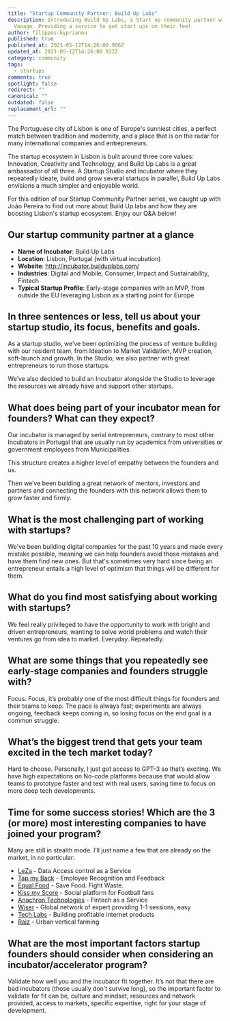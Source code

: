 ```yaml
---
title: "Startup Community Partner: Build Up Labs"
description: Introducing Build Up Labs, a Start up community partner with
  Vonage. Providing a service to get start ups on their feet
author: filippos-kyprianou
published: true
published_at: 2021-05-12T14:26:00.906Z
updated_at: 2021-05-12T14:26:00.932Z
category: community
tags:
  - startups
comments: true
spotlight: false
redirect: ""
canonical: ""
outdated: false
replacement_url: ""
---
```

The Portuguese city of Lisbon is one of Europe's sunniest cities, a perfect match between tradition and modernity, and a place that is on the radar for many international companies and entrepreneurs. 

The startup ecosystem in Lisbon is built around three core values: Innovation, Creativity and Technology, and Build Up Labs is a great ambassador of all three. A Startup Studio and Incubator where they repeatedly ideate, build and grow several startups in parallel, Build Up Labs envisions a much simpler and enjoyable world.

For this edition of our Startup Community Partner series, we caught up with João Pereira to find out more about Build Up labs and how they are boosting Lisbon's startup ecosystem. Enjoy our Q&A below!

## Our startup community partner at a glance

* **Name of Incubator**:  Build Up Labs
* **Location**:  Lisbon, Portugal (with virtual incubation)
* **Website**:   http://incubator.builduplabs.com/
* **Industries**: Digital and Mobile, Consumer, Impact and Sustainability, Fintech
* **Typical Startup Profile**: Early-stage companies with an MVP, from outside the EU leveraging Lisbon as a starting point for Europe

## In three sentences or less, tell us about your startup studio, its focus, benefits and goals.

As a startup studio, we’ve been optimizing the process of venture building with our resident team, from Ideation to Market Validation, MVP creation, soft-launch and growth. In the Studio, we also partner with great entrepreneurs to run those startups.

We’ve also decided to build an Incubator alongside the Studio to leverage the resources we already have and support other startups.

## What does being part of your incubator mean for founders? What can they expect?

Our incubator is managed by serial entrepreneurs, contrary to most other Incubators in Portugal that are usually run by academics from universities or government employees from Municipalities.

This structure creates a higher level of empathy between the founders and us.

Then we’ve been building a great network of mentors, investors and partners and connecting the founders with this network allows them to grow faster and firmly.

## What is the most challenging part of working with startups?

We've been building digital companies for the past 10 years and made every mistake possible, meaning we can help founders avoid those mistakes and have them find new ones. But that's sometimes very hard since being an entrepreneur entails a high level of optimism that things will be different for them.

## What do you find most satisfying about working with startups?

We feel really privileged to have the opportunity to work with bright and driven entrepreneurs, wanting to solve world problems and watch their ventures go from idea to market. Everyday. Repeatedly. 

## What are some things that you repeatedly see early-stage companies and founders struggle with?

Focus. Focus, it’s probably one of the most difficult things for founders and their teams to keep. The pace is always fast; experiments are always ongoing, feedback keeps coming in, so losing focus on the end goal is a common struggle.

## What’s the biggest trend that gets your team excited in the tech market today?

Hard to choose. Personally, I just got access to GPT-3 so that’s exciting.
We have high expectations on No-code platforms because that would allow teams to prototype faster and test with real users, saving time to focus on more deep tech developments.

## Time for some success stories! Which are the 3 (or more) most interesting companies to have joined your program?

Many are still in stealth mode. I’ll just name a few that are already on the market, in no particular:

* [LeZa](https://glasc.io/leza/) - Data Access control as a Service
* [Tap my Back](http://tapmyback.com/) - Employee Recognition and Feedback
* [Equal Food](https://www.equalfood.co/) - Save Food. Fight Waste.
* [Kiss my Score](https://kissmyscore.com/) - Social platform for Football fans
* [Anachron Technologies](https://www.anachrontech.com/) - Fintech as a Service
* [Wiser](https://getwiser.net/) - Global network of expert providing 1-1 sessions, easy
* [Tech Labs](https://techlabs.studio/) - Building profitable internet products
* [Raiz](https://www.raiz.farm/) - Urban vertical farming

## What are the most important factors startup founders should consider when considering an incubator/accelerator program?

Validate how well you and the incubator fit together. It’s not that there are bad incubators (those usually don’t survive long), so the important factor to validate for fit can be, culture and mindset, resources and network provided, access to markets, specific expertise, right for your stage of development.
